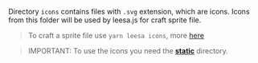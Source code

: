 Directory `icons` contains files with `.svg` extension, which are icons. Icons from this folder will be used by leesa.js for craft sprite file.

> To craft a sprite file use `yarn leesa icons`, more [here](/get-started/installation?id=usage)

> IMPORTANT: To use the icons you need the [**static**](structure/static) directory.